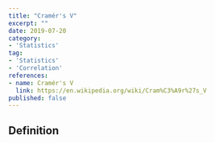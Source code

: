 ```yaml
---
title: "Cramér's V"
excerpt: ""
date: 2019-07-20
category:
- 'Statistics'
tag:
- 'Statistics'
- 'Correlation'
references:
- name: Cramér's V
  link: https://en.wikipedia.org/wiki/Cram%C3%A9r%27s_V
published: false
---
```


## Definition

